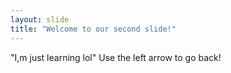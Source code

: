 ```yaml
---
layout: slide
title: "Welcome to our second slide!"
---
```

"I,m just learning lol"
Use the left arrow to go back!
